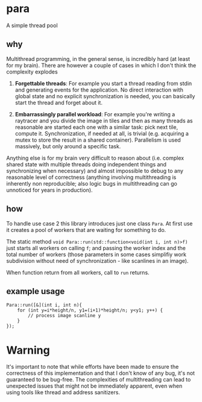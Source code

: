 # para
A simple thread pool

## why

Multithread programming, in the general sense, is incredibly hard (at least for my brain).
There are however a couple of cases in which I don't think the complexity explodes

1. **Forgettable threads**:
   For example you start a thread reading from stdin and generating events for the application.
   No direct interaction with global state and no explicit synchronization is needed, you can
   basically start the thread and forget about it.

2. **Embarrassingly parallel workload**:
   For example you're writing a raytracer and you divide the image in tiles and then as many
   threads as reasonable are started each one with a similar task: pick next tile, compute it.
   Synchronization, if needed at all, is trivial (e.g. acquiring a mutex to store the result
   in a shared container). Parallelism is used massively, but only around a specific task.

Anything else is for my brain very difficult to reason about (i.e. complex shared state with
multiple threads doing independent things and synchronizing when necessary) and almost impossible
to debug to any reasonable level of correctness (anything involving multithreading is inherently
non reproducible; also logic bugs in multithreading can go unnoticed for years in production).

## how

To handle use case 2 this library introduces just one class `Para`. At first use it creates
a pool of workers that are waiting for something to do.

The static method `void Para::run(std::function<void(int i, int n)>f)` just starts all workers on calling `f`;
and passing the worker index and the total number of workers (those parameters in some cases simplifiy
work subdivision without need of synchronization - like scanlines in an image).

When function return from all workers, call to `run` returns.

## example usage

    Para::run([&](int i, int n){
        for (int y=i*height/n, y1=(i+1)*height/n; y<y1; y++) {
            // process image scanline y
        }
    });

# Warning

It's important to note that while efforts have been made to ensure the correctness of this
implementation and that I don't know of any bug, it's not guaranteed to be bug-free.
The complexities of multithreading can lead to unexpected issues that might not be
immediately apparent, even when using tools like thread and address sanitizers.
